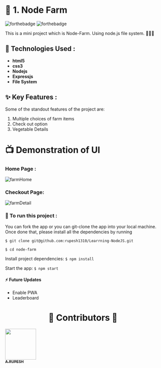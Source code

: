  # :corn: 1. Node Farm


![forthebadge](https://forthebadge.com/images/badges/made-with-javascript.svg)  ![forthebadge](https://forthebadge.com/images/badges/built-with-love.svg)

This is a mini project which is Node-Farm. Using node.js file system. 🗽👩‍🌾

## :rocket: Technologies Used :
<ul>
<li><b>html5 </b></li>
<li><b>css3 </b></li>
<li><b>Nodejs </b></li>
<li><b>Expressjs </b></li>
<li><b>File System </b></li>
</ul>

## :sparkles: Key Features :
Some of the standout features of the project are:
1. Multiple choices of farm items
2. Check out option
3. Vegetable Details

#  :tv: Demonstration of UI
### Home Page :
![farmHome](https://user-images.githubusercontent.com/58518192/72437738-9c666100-37cd-11ea-92dc-7092f0e93289.png)

### Checkout Page: 
![farmDetail](https://user-images.githubusercontent.com/58518192/72437775-b607a880-37cd-11ea-8422-562e395e033a.png)


### :wrench: To run this project :

You can fork the app or you can git-clone the app into your local machine. Once done that, please install all the dependencies by running

`$ git clone git@github.com:rupesh1310/Learrning-NodeJS.git`

`$ cd node-farm`

Install project dependencies:
`$ npm install`

Start the app:
`$ npm start`

#### :zap: Future Updates
* Enable PWA
* Leaderboard

<h1 align="center"> ️💚️ Contributors 💚 </h1>

<!-- ALL-CONTRIBUTORS-LIST:START - Do not remove or modify this section -->
<!-- prettier-ignore -->
[<img src="https://avatars1.githubusercontent.com/u/30566706?s=460&u=fa66403c14af5eafd23a330aee2b3864ed35c9c9&v=4" width="100px;"/><br /><sub><b>A.RUPESH</b></sub>](https://github.com/rupesh1310)<br />




